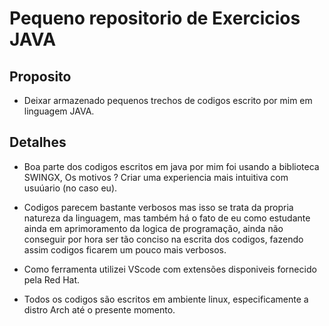 <h1> Pequeno repositorio de Exercicios JAVA </h1>

<h2> Proposito </h2>

- Deixar armazenado pequenos trechos de codigos escrito por mim em linguagem JAVA.

<h2> Detalhes </h2>

- Boa parte dos codigos escritos em java por mim foi usando a biblioteca SWINGX, Os motivos ? Criar uma experiencia mais intuitiva com usuúario (no caso eu).

- Codigos parecem bastante verbosos mas isso se trata da propria natureza da linguagem, mas também há o fato de eu como estudante ainda em aprimoramento da logica de programação, ainda não conseguir por hora ser tão conciso na escrita dos codigos, fazendo assim codigos ficarem um pouco mais verbosos.

- Como ferramenta utilizei VScode com extensões disponiveis fornecido pela Red Hat.
- Todos os codigos são escritos em ambiente linux, especificamente a distro Arch até o presente momento.

